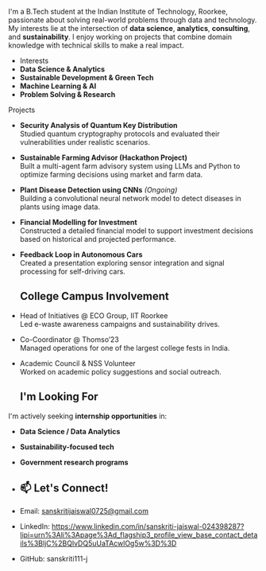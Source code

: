 I'm a B.Tech student at the Indian Institute of Technology, Roorkee, passionate about solving real-world problems through data and technology. My interests lie at the intersection of **data science**, **analytics**, **consulting**, and **sustainability**. I enjoy working on projects that combine domain knowledge with technical skills to make a real impact.
-  Interests
- **Data Science & Analytics**
-  **Sustainable Development & Green Tech**
-  **Machine Learning & AI**
-  **Problem Solving & Research**

  Projects
- **Security Analysis of Quantum Key Distribution**  
  Studied quantum cryptography protocols and evaluated their vulnerabilities under realistic scenarios.

- **Sustainable Farming Advisor (Hackathon Project)**  
  Built a multi-agent farm advisory system using LLMs and Python to optimize farming decisions using market and farm data.

- **Plant Disease Detection using CNNs** *(Ongoing)*  
  Building a convolutional neural network model to detect diseases in plants using image data.

- **Financial Modelling for Investment**  
  Constructed a detailed financial model to support investment decisions based on historical and projected performance.

- **Feedback Loop in Autonomous Cars**  
  Created a presentation exploring sensor integration and signal processing for self-driving cars.

  ## College Campus Involvement
- Head of Initiatives @ ECO Group, IIT Roorkee  
  Led e-waste awareness campaigns and sustainability drives.

- Co-Coordinator @ Thomso’23  
  Managed operations for one of the largest college fests in India.

- Academic Council & NSS Volunteer  
  Worked on academic policy suggestions and social outreach.

  ##  I'm Looking For
I'm actively seeking **internship opportunities** in:
- **Data Science / Data Analytics**
- **Sustainability-focused tech**
- **Government research programs**

- ## 📫 Let's Connect!
- Email: sanskritijaiswal0725@gmail.com
- LinkedIn: https://www.linkedin.com/in/sanskriti-jaiswal-024398287?lipi=urn%3Ali%3Apage%3Ad_flagship3_profile_view_base_contact_details%3BljC%2BQlvDQ5uUaTAcwlOg5w%3D%3D
- GitHub: sanskriti111-j


